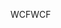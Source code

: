 <span data-ttu-id="15fce-101">WCF</span><span class="sxs-lookup"><span data-stu-id="15fce-101">WCF</span></span>